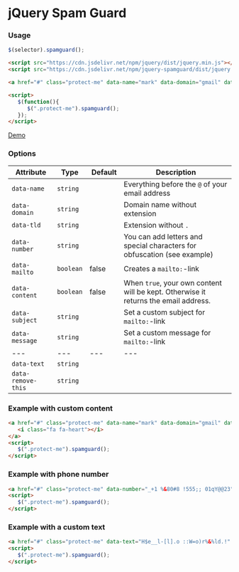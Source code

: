 # jQuery Spam Guard





### Usage
```javascript
$(selector).spamguard();
```

```html
<script src="https://cdn.jsdelivr.net/npm/jquery/dist/jquery.min.js"></script>
<script src="https://cdn.jsdelivr.net/npm/jquery-spamguard/dist/jquery.spamguard.js"></script>

<a href="#" class="protect-me" data-name="mark" data-domain="gmail" data-tld="com"></a>

<script>
   $(function(){
      $(".protect-me").spamguard();
   });
</script>
```

[Demo](https://htmlpreview.github.io/?https://github.com/philippgithub/jquery-spamguard/blob/master/example/index.html)





### Options
| Attribute | Type | Default | Description |
|---|---|---|---|
| `data-name` | `string` | | Everything before the `@` of your email address |
| `data-domain` | `string` | | Domain name without extension |
| `data-tld` | `string` | | Extension without `.` |
| `data-number` | `string` | | You can add letters and special characters for obfuscation (see example) |
| `data-mailto` | `boolean` | false | Creates a `mailto:`-link |
| `data-content` | `boolean` | false | When `true`, your own content will be kept. Otherwise it returns the email address. |
| `data-subject` | `string` | | Set a custom subject for `mailto:`-link |
| `data-message` | `string` | | Set a custom message for `mailto:`-link |
|---|---|---|---|
| `data-text` | `string` | |   |
| `data-remove-this` | `string` | |   |





### Example with custom content

```html
<a href="#" class="protect-me" data-name="mark" data-domain="gmail" data-tld="com" data-content="true" data-mailto="true">
   <i class="fa fa-heart"></i>
</a>
<script>
   $(".protect-me").spamguard();
</script>
```



### Example with phone number

```html
<a href="#" class="protect-me" data-number="_+1 %&80#8 !555;; 01qY@@23" data-mailto="true"></a>
<script>
   $(".protect-me").spamguard();
</script>
```



### Example with a custom text

```html
<a href="#" class="protect-me" data-text="H$e__l-[l].o ::W=o)r%&%ld.!" data-remove-this="§$%&/()=_:;.-[]"></a>
<script>
   $(".protect-me").spamguard();
</script>
```
